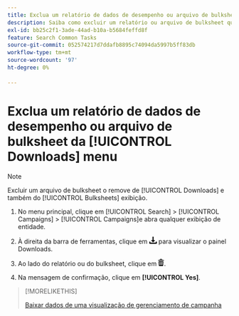 ```yaml
---
title: Exclua um relatório de dados de desempenho ou arquivo de bulksheet da [!UICONTROL Downloads] menu
description: Saiba como excluir um relatório ou arquivo de bulksheet que você baixou em uma visualização de gerenciamento de campanha.
exl-id: bb25c2f1-3ade-44ad-b10a-b5684feffd8f
feature: Search Common Tasks
source-git-commit: 052574217d7ddafb8895c74094da5997b5ff83db
workflow-type: tm+mt
source-wordcount: '97'
ht-degree: 0%

---
```


# Exclua um relatório de dados de desempenho ou arquivo de bulksheet da [!UICONTROL Downloads] menu

>[!NOTE]
>
>Excluir um arquivo de bulksheet o remove de [!UICONTROL Downloads] e também do [!UICONTROL Bulksheets] exibição.

1. No menu principal, clique em [!UICONTROL Search] > [!UICONTROL Campaigns] > [!UICONTROL Campaigns]e abra qualquer exibição de entidade.

1. À direita da barra de ferramentas, clique em ![Download de Relatório](/help/search-social-commerce/assets/download.png "Download de Relatório") para visualizar o painel Downloads.

1. Ao lado do relatório ou do bulksheet, clique em ![Excluir](/help/search-social-commerce/assets/delete.png "Excluir").

1. Na mensagem de confirmação, clique em **[!UICONTROL Yes]**.

>[!MORELIKETHIS]
>
>[Baixar dados de uma visualização de gerenciamento de campanha](/help/search-social-commerce/common-tasks/navigation-editing-selection/download.md)
